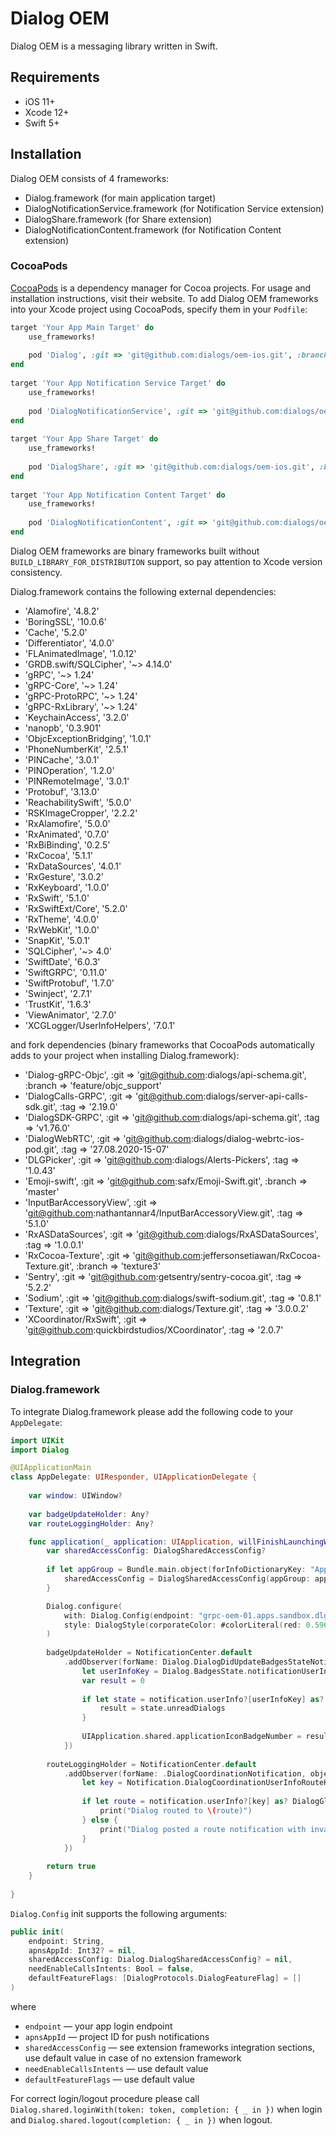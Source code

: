 # Dialog OEM

Dialog OEM is a messaging library written in Swift.

## Requirements

* iOS 11+
* Xcode 12+
* Swift 5+

## Installation

Dialog OEM consists of 4 frameworks:

* Dialog.framework (for main application target) <!-- required -->
* DialogNotificationService.framework (for Notification Service extension) <!-- optional -->
* DialogShare.framework (for Share extension) <!-- optional -->
* DialogNotificationContent.framework (for Notification Content extension) <!-- optional -->

### CocoaPods

[CocoaPods](https://cocoapods.org/) is a dependency manager for Cocoa projects. For usage and installation instructions, visit their website. To add Dialog OEM frameworks into your Xcode project using CocoaPods, specify them in your `Podfile`:
```ruby
target 'Your App Main Target' do
    use_frameworks!
 
    pod 'Dialog', :git => 'git@github.com:dialogs/oem-ios.git', :branch => 'pre-release'
end
 
target 'Your App Notification Service Target' do
    use_frameworks!
 
    pod 'DialogNotificationService', :git => 'git@github.com:dialogs/oem-ios.git', :branch => 'pre-release'
end
 
target 'Your App Share Target' do
    use_frameworks!
 
    pod 'DialogShare', :git => 'git@github.com:dialogs/oem-ios.git', :branch => 'pre-release'
end
 
target 'Your App Notification Content Target' do
    use_frameworks!
 
    pod 'DialogNotificationContent', :git => 'git@github.com:dialogs/oem-ios.git', :branch => 'pre-release'
end
```

Dialog OEM frameworks are binary frameworks built without `BUILD_LIBRARY_FOR_DISTRIBUTION` support, so pay attention to Xcode version consistency.

Dialog.framework contains the following external dependencies:

* 'Alamofire', '4.8.2'
* 'BoringSSL', '10.0.6'
* 'Cache', '5.2.0'
* 'Differentiator', '4.0.0'
* 'FLAnimatedImage', '1.0.12'
* 'GRDB.swift/SQLCipher', '~> 4.14.0'
* 'gRPC', '~> 1.24'
* 'gRPC-Core', '~> 1.24'
* 'gRPC-ProtoRPC', '~> 1.24'
* 'gRPC-RxLibrary', '~> 1.24'
* 'KeychainAccess', '3.2.0'
* 'nanopb', '0.3.901'
* 'ObjcExceptionBridging', '1.0.1'
* 'PhoneNumberKit', '2.5.1'
* 'PINCache', '3.0.1'
* 'PINOperation', '1.2.0'
* 'PINRemoteImage', '3.0.1'
* 'Protobuf', '3.13.0'
* 'ReachabilitySwift', '5.0.0'
* 'RSKImageCropper', '2.2.2'
* 'RxAlamofire', '5.0.0'
* 'RxAnimated', '0.7.0'
* 'RxBiBinding', '0.2.5'
* 'RxCocoa', '5.1.1'
* 'RxDataSources', '4.0.1'
* 'RxGesture', '3.0.2'
* 'RxKeyboard', '1.0.0'
* 'RxSwift', '5.1.0'
* 'RxSwiftExt/Core', '5.2.0'
* 'RxTheme', '4.0.0'
* 'RxWebKit', '1.0.0'
* 'SnapKit', '5.0.1'
* 'SQLCipher', '~> 4.0'
* 'SwiftDate', '6.0.3'
* 'SwiftGRPC', '0.11.0'
* 'SwiftProtobuf', '1.7.0'
* 'Swinject', '2.7.1'
* 'TrustKit', '1.6.3'
* 'ViewAnimator', '2.7.0'
* 'XCGLogger/UserInfoHelpers', '7.0.1'

and fork dependencies (binary frameworks that CocoaPods automatically adds to your project when installing Dialog.framework):

* 'Dialog-gRPC-Objc', :git => 'git@github.com:dialogs/api-schema.git', :branch => 'feature/objc_support'
* 'DialogCalls-GRPC', :git => 'git@github.com:dialogs/server-api-calls-sdk.git', :tag => '2.19.0'
* 'DialogSDK-GRPC', :git => 'git@github.com:dialogs/api-schema.git', :tag => 'v1.76.0'
* 'DialogWebRTC', :git => 'git@github.com:dialogs/dialog-webrtc-ios-pod.git', :tag => '27.08.2020-15-07'
* 'DLGPicker', :git => 'git@github.com:dialogs/Alerts-Pickers', :tag => '1.0.43'
* 'Emoji-swift', :git => 'git@github.com:safx/Emoji-Swift.git', :branch => 'master'
* 'InputBarAccessoryView', :git => 'git@github.com:nathantannar4/InputBarAccessoryView.git', :tag => '5.1.0'
* 'RxASDataSources', :git => 'git@github.com:dialogs/RxASDataSources', :tag => '1.0.0.1'
* 'RxCocoa-Texture', :git => 'git@github.com:jeffersonsetiawan/RxCocoa-Texture.git', :branch => 'texture3'
* 'Sentry', :git => 'git@github.com:getsentry/sentry-cocoa.git', :tag => '5.2.2'
* 'Sodium', :git => 'git@github.com:dialogs/swift-sodium.git', :tag => '0.8.1'
* 'Texture', :git => 'git@github.com:dialogs/Texture.git', :tag => '3.0.0.2'
* 'XCoordinator/RxSwift', :git => 'git@github.com:quickbirdstudios/XCoordinator', :tag => '2.0.7'

## Integration

### Dialog.framework

To integrate Dialog.framework please add the following code to your `AppDelegate`:
```swift
import UIKit
import Dialog

@UIApplicationMain
class AppDelegate: UIResponder, UIApplicationDelegate {
    
    var window: UIWindow?
    
    var badgeUpdateHolder: Any?
    var routeLoggingHolder: Any?

    func application(_ application: UIApplication, willFinishLaunchingWithOptions launchOptions: [UIApplication.LaunchOptionsKey: Any]? = nil) -> Bool {
        var sharedAccessConfig: DialogSharedAccessConfig?
        
        if let appGroup = Bundle.main.object(forInfoDictionaryKey: "App group") as? String, let keychainGroup = Bundle.main.object(forInfoDictionaryKey: "Keychain access group") as? String {
            sharedAccessConfig = DialogSharedAccessConfig(appGroup: appGroup, keychainGroup: keychainGroup)
        }

        Dialog.configure(
            with: Dialog.Config(endpoint: "grpc-oem-01.apps.sandbox.dlg.im", apnsAppId: 100101, sharedAccessConfig: sharedAccessConfig),
            style: DialogStyle(corporateColor: #colorLiteral(red: 0.5960784314, green: 0.5333333333, blue: 0.768627451, alpha: 1))
        )
        
        badgeUpdateHolder = NotificationCenter.default
            .addObserver(forName: Dialog.DialogDidUpdateBadgesStateNotification, object: nil, queue: .main, using: { notification in
                let userInfoKey = Dialog.BadgesState.notificationUserInfoKey
                var result = 0
                        
                if let state = notification.userInfo?[userInfoKey] as? Dialog.BadgesState {
                    result = state.unreadDialogs
                }
                        
                UIApplication.shared.applicationIconBadgeNumber = result
            })
        
        routeLoggingHolder = NotificationCenter.default
            .addObserver(forName: .DialogCoordinationNotification, object: nil, queue: nil, using: { notification in
                let key = Notification.DialogCoordinationUserInfoRouteKey
                
                if let route = notification.userInfo?[key] as? DialogGlobalRoute {
                    print("Dialog routed to \(route)")
                } else {
                    print("Dialog posted a route notification with invalid user info \(notification.userInfo ?? [:])")
                }
            })
        
        return true
    }
    
}
```

`Dialog.Config` init supports the following arguments:
```swift
public init(
    endpoint: String,
    apnsAppId: Int32? = nil,
    sharedAccessConfig: Dialog.DialogSharedAccessConfig? = nil,
    needEnableCallsIntents: Bool = false,
    defaultFeatureFlags: [DialogProtocols.DialogFeatureFlag] = []
)
```

where

* `endpoint` — your app login endpoint
* `apnsAppId` — project ID for push notifications
* `sharedAccessConfig` — see extension frameworks integration sections, use default value in case of no extension framework
* `needEnableCallsIntents` — use default value
* `defaultFeatureFlags` — use default value

For correct login/logout procedure please call
`Dialog.shared.loginWith(token: token, completion: { _ in })`
when login and
`Dialog.shared.logout(completion: { _ in })`
when logout.